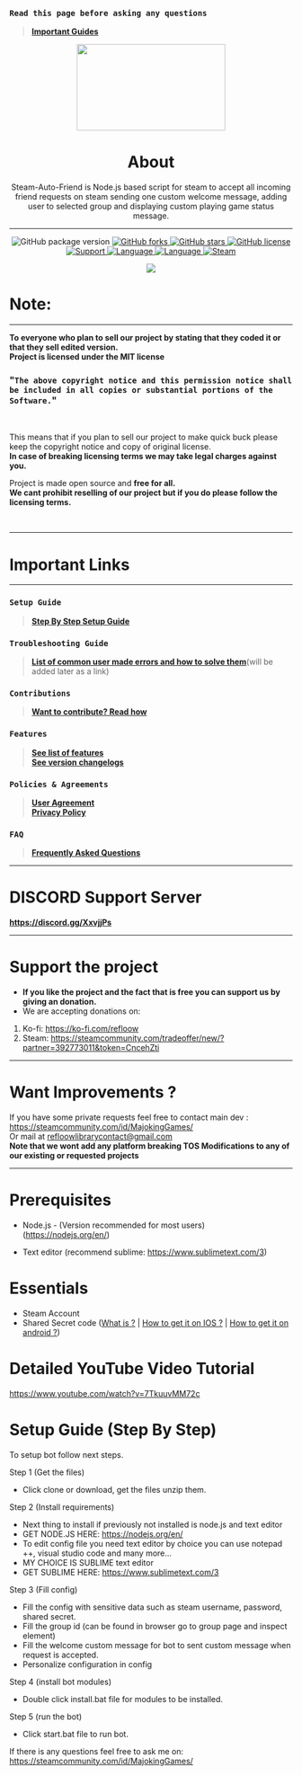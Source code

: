 ### `Read this page before asking any questions`
> **[Important Guides](https://github.com/OSL-Works/Steam-Auto-Friend#important-links)**<br>

<p align="center">
<img width="264.6" height="154" src="https://i.imgur.com/PUCBfA6.png">
</p>

<h1 align= "center"><b>
  About
  </b>
</h1>

<p align= "center">
Steam-Auto-Friend is Node.js based script for steam to accept all incoming friend requests on steam sending one custom welcome message, adding user to selected group and displaying custom playing game status message.
  <hr>
</p>

<p align= "center">
  <img src="https://img.shields.io/github/package-json/v/Refloow/Steam-Auto-Friend.svg" alt="GitHub package version">
  </a>
    <a href="https://github.com/Refloow/Steam-Auto-Friend/network">
  <img src="https://img.shields.io/github/forks/Refloow/Steam-Auto-Friend.svg?style=plastic" alt="GitHub forks">
  </a>
    <a href="https://github.com/Refloow/Steam-Auto-Friend/stargazers">
  <img src="https://img.shields.io/github/stars/Refloow/Steam-Auto-Friend.svg?style=plastic" alt="GitHub stars">
  </a>
    <a href="https://raw.githubusercontent.com/Refloow/Steam-Auto-Friend/master/LICENSE">
  <img src="https://img.shields.io/badge/license-MIT-blue.svg?style=plastic" alt="GitHub license">
  </a>
    <a href="https://discord.gg/XxvjjPs">
  <img src="https://img.shields.io/discord/690327113039085600" alt="Support">
  </a>
    <a href="https://en.wikipedia.org/wiki/Node.js">
  <img src="https://img.shields.io/badge/Uses-Node.js-green" alt="Language">
  </a>
    <a href="https://en.wikipedia.org/wiki/JavaScript">
  <img src="https://img.shields.io/badge/language-JavaScript-yellow.svg" alt="Language">
  </a>
    <a href="https://steamcommunity.com/tradeoffer/new/?partner=392773011&token=CncehZti">
  <img src="https://img.shields.io/badge/steam-donate-yellow.svg" alt="Steam">
  </a>
</p>

<p align= "center">
  <a href="https://ko-fi.com/P5P02ONAC">
  <img src="https://www.ko-fi.com/img/githubbutton_sm.svg">
  </a>
</p>


# Note:

<hr>

**To everyone who plan to sell our project by stating that they coded it or that they sell edited version.**<br>
**Project is licensed under the MIT license**<br>

### "`The above copyright notice and this permission notice shall be included in all copies or substantial portions of the Software.`"<br>

<br>

This means that if you plan to sell our project to make quick buck please keep the copyright notice and copy of original license. <br>
**In case of breaking licensing terms we may take legal charges against you.**

Project is made open source and **free for all.**<br>
**We cant prohibit reselling of our project but if you do please follow the licensing terms.**<br> 

<br>
<hr>

# Important Links

<hr>

### `Setup Guide`
> **[Step By Step Setup Guide](https://github.com/OSL-Works/Steam-Auto-Friend/wiki)**<br>
### `Troubleshooting Guide`
> **[List of common user made errors and how to solve them]()**(will be added later as a link)<br>
### `Contributions`
> **[Want to contribute? Read how](https://github.com/OSL-Works/Steam-Auto-Friend/blob/master/.github/CONTRIBUTING.md)**<br>
### `Features`
> **[See list of features](https://github.com/OSL-Works/Steam-Auto-Friend/blob/master/.github/FEATURES.md)**<br>
> **[See version changelogs](https://github.com/OSL-Works/Steam-Auto-Friend/blob/master/.github/changelog.md)**<br>
### `Policies & Agreements`
> **[User Agreement](https://github.com/OSL-Works/Steam-Auto-Friend/blob/master/.github/USER_AGREEMENT.md)**<br>
> **[Privacy Policy](https://github.com/OSL-Works/Steam-Auto-Friend/blob/master/.github/PRIVACY.md)**<br>
### `FAQ`
> **[Frequently Asked Questions]()**<br>

<hr>

# DISCORD Support Server

**https://discord.gg/XxvjjPs**

<hr>

# Support the project
- **If you like the project and the fact that is free you can support us by giving an donation.**
- We are accepting donations on:

1. Ko-fi: https://ko-fi.com/refloow
2. Steam: https://steamcommunity.com/tradeoffer/new/?partner=392773011&token=CncehZti

<hr>

# Want Improvements ?

If you have some private requests feel free to contact main dev : https://steamcommunity.com/id/MajokingGames/<br>
Or mail at refloowlibrarycontact@gmail.com <br>
**Note that we wont add any platform breaking TOS Modifications to any of our existing or requested projects**

<hr>

# Prerequisites

- Node.js - (Version recommended for most users) (https://nodejs.org/en/)

- Text editor (recommend sublime: https://www.sublimetext.com/3)

# Essentials
- Steam Account
- Shared Secret code ([What is ?](https://searchsecurity.techtarget.com/definition/shared-secret) | [How to get it on IOS ?](https://forums.backpack.tf/topic/45995-guide-how-to-get-your-shared-secret-from-ios-device-steam-mobile/) | [How to get it on android ?](https://forums.backpack.tf/topic/46354-guide-how-to-find-the-steam-identity_secret-on-an-android-phone/))

# Detailed YouTube Video Tutorial

https://www.youtube.com/watch?v=7TkuuvMM72c

# Setup Guide (Step By Step)

To setup bot follow next steps.

Step 1 (Get the files)
- Click clone or download, get the files unzip them. 

Step 2 (Install requirements)
- Next thing to install if previously not installed is node.js and text editor
- GET NODE.JS HERE: https://nodejs.org/en/
- To edit config file you need text editor by choice you can use notepad ++, visual studio code and many more...
- MY CHOICE IS SUBLIME text editor
- GET SUBLIME HERE: https://www.sublimetext.com/3

Step 3 (Fill config)
- Fill the config with sensitive data such as steam username, password, shared secret.
- Fill the group id (can be found in browser go to group page and inspect element)
- Fill the welcome custom message for bot to sent custom message when request is accepted.
- Personalize configuration in config

Step 4 (install bot modules)
- Double click install.bat file for modules to be installed.

Step 5 (run the bot)
- Click start.bat file to run bot.

If there is any questions feel free to ask me on: https://steamcommunity.com/id/MajokingGames/
